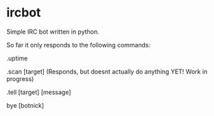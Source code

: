 # ircbot
Simple IRC bot written in python.

So far it only responds to the following commands:

.uptime

.scan [target] (Responds, but doesnt actually do anything YET! Work in progress)

.tell [target] [message]

bye [botnick]
